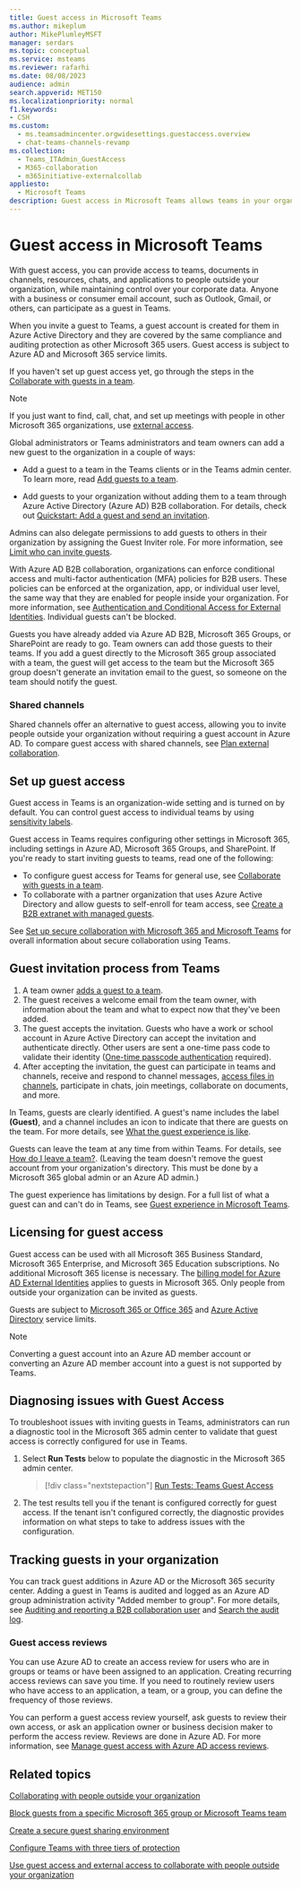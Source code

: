 ```yaml
---
title: Guest access in Microsoft Teams
ms.author: mikeplum
author: MikePlumleyMSFT
manager: serdars
ms.topic: conceptual
ms.service: msteams
ms.reviewer: rafarhi
ms.date: 08/08/2023
audience: admin
search.appverid: MET150
ms.localizationpriority: normal
f1.keywords:
- CSH
ms.custom: 
  - ms.teamsadmincenter.orgwidesettings.guestaccess.overview
  - chat-teams-channels-revamp
ms.collection: 
  - Teams_ITAdmin_GuestAccess
  - M365-collaboration
  - m365initiative-externalcollab
appliesto: 
  - Microsoft Teams
description: Guest access in Microsoft Teams allows teams in your organization to collaborate with people outside your organization by granting them access to teams and channels.
---
```


# Guest access in Microsoft Teams

With guest access, you can provide access to teams, documents in channels, resources, chats, and applications to people outside your organization, while maintaining control over your corporate data. Anyone with a business or consumer email account, such as Outlook, Gmail, or others, can participate as a guest in Teams.

When you invite a guest to Teams, a guest account is created for them in Azure Active Directory and they are covered by the same compliance and auditing protection as other Microsoft 365 users. Guest access is subject to Azure AD and Microsoft 365 service limits.

If you haven't set up guest access yet, go through the steps in the [Collaborate with guests in a team](/microsoft-365/solutions/collaborate-as-team).

> [!NOTE]
> If you just want to find, call, chat, and set up meetings with people in other Microsoft 365 organizations, use [external access](trusted-organizations-external-meetings-chat.md).

Global administrators or Teams administrators and team owners can add a new guest to the organization in a couple of ways:

- Add a guest to a team in the Teams clients or in the Teams admin center. To learn more, read [Add guests to a team](https://support.office.com/article/fccb4fa6-f864-4508-bdde-256e7384a14f).

- Add guests to your organization without adding them to a team through Azure Active Directory (Azure AD) B2B collaboration. For details, check out [Quickstart: Add a guest and send an invitation](/azure/active-directory/external-identities/b2b-quickstart-add-guest-users-portal).

Admins can also delegate permissions to add guests to others in their organization by assigning the Guest Inviter role. For more information, see [Limit who can invite guests](/microsoft-365/solutions/limit-who-can-invite-guests).

With Azure AD B2B collaboration, organizations can enforce conditional access and multi-factor authentication (MFA) policies for B2B users. These policies can be enforced at the organization, app, or individual user level, the same way that they are enabled for people inside your organization. For more information, see  [Authentication and Conditional Access for External Identities](/azure/active-directory/external-identities/authentication-conditional-access). Individual guests can't be blocked.

Guests you have already added via Azure AD B2B, Microsoft 365 Groups, or SharePoint are ready to go. Team owners can add those guests to their teams. If you add a guest directly to the Microsoft 365 group associated with a team, the guest will get access to the team but the Microsoft 365 group doesn't generate an invitation email to the guest, so someone on the team should notify the guest.

### Shared channels

Shared channels offer an alternative to guest access, allowing you to invite people outside your organization without requiring a guest account in Azure AD. To compare guest access with shared channels, see [Plan external collaboration](/microsoft-365/solutions/plan-external-collaboration).

## Set up guest access

Guest access in Teams is an organization-wide setting and is turned on by default. You can control guest access to individual teams by using [sensitivity labels](/microsoft-365/compliance/sensitivity-labels-teams-groups-sites).

Guest access in Teams requires configuring other settings in Microsoft 365, including settings in Azure AD, Microsoft 365 Groups, and SharePoint. If you're ready to start inviting guests to teams, read one of the following:

- To configure guest access for Teams for general use, see [Collaborate with guests in a team](/microsoft-365/solutions/collaborate-as-team).
- To collaborate with a partner organization that uses Azure Active Directory and allow guests to self-enroll for team access, see [Create a B2B extranet with managed guests](/microsoft-365/solutions/b2b-extranet).

See [Set up secure collaboration with Microsoft 365 and Microsoft Teams](/microsoft-365/solutions/setup-secure-collaboration-with-teams) for overall information about secure collaboration using Teams.

## Guest invitation process from Teams

1. A team owner [adds a guest to a team](https://support.office.com/article/fccb4fa6-f864-4508-bdde-256e7384a14f).
1. The guest receives a welcome email from the team owner, with information about the team and what to expect now that they've been added.
1. The guest accepts the invitation.
  Guests who have a work or school account in Azure Active Directory can accept the invitation and authenticate directly. Other users are sent a one-time pass code to validate their identity ([One-time passcode authentication](/azure/active-directory/external-identities/one-time-passcode) required).
1. After accepting the invitation, the guest can participate in teams and channels, receive and respond to channel messages, [access files in channels](https://support.office.com/article/c593c78a-27c4-4661-a598-682baa30ca7e), participate in chats, join meetings, collaborate on documents, and more.

In Teams, guests are clearly identified. A guest's name includes the label **(Guest)**, and a channel includes an icon to indicate that there are guests on the team. For more details, see [What the guest experience is like](guest-experience.md).
  
Guests can leave the team at any time from within Teams. For details, see  [How do I leave a team?](https://support.office.com/article/leave-a-team-e481005d-3ec6-4694-b300-375472ba4076). (Leaving the team doesn't remove the guest account from your organization's directory. This must be done by a Microsoft 365 global admin or an Azure AD admin.)

The guest experience has limitations by design. For a full list of what a guest can and can't do in Teams, see [Guest experience in Microsoft Teams](guest-experience.md).

## Licensing for guest access

Guest access can be used with all Microsoft 365 Business Standard, Microsoft 365 Enterprise, and Microsoft 365 Education subscriptions. No additional Microsoft 365 license is necessary. The [billing model for Azure AD External Identities](/azure/active-directory/b2b/licensing-guidance) applies to guests in Microsoft 365. Only people from outside your organization can be invited as guests.

Guests are subject to  [Microsoft 365 or Office 365](/office365/servicedescriptions/office-365-service-descriptions-technet-library) and [Azure Active Directory](/office365/servicedescriptions/azure-active-directory) service limits.

> [!NOTE]
> Converting a guest account into an Azure AD member account or converting an Azure AD member account into a guest is not supported by Teams.

## Diagnosing issues with Guest Access

To troubleshoot issues with inviting guests in Teams, administrators can run a diagnostic tool in the Microsoft 365 admin center to validate that guest access is correctly configured for use in Teams. 

1. Select **Run Tests** below to populate the diagnostic in the Microsoft 365 admin center.

   > [!div class="nextstepaction"]
   > [Run Tests: Teams Guest Access](https://aka.ms/TeamsGuestAccessDiag)

2. The test results tell you if the tenant is configured correctly for guest access. If the tenant isn't configured correctly, the diagnostic provides information on what steps to take to address issues with the configuration.

## Tracking guests in your organization

You can track guest additions in Azure AD or the Microsoft 365 security center. Adding a guest in Teams is audited and logged as an Azure AD group administration activity "Added member to group". For more details, see [Auditing and reporting a B2B collaboration user](/azure/active-directory/external-identities/auditing-and-reporting) and [Search the audit log](/purview/audit-new-search).

### Guest access reviews

You can use Azure AD to create an access review for users who are in groups or teams or have been assigned to an application. Creating recurring access reviews can save you time. If you need to routinely review users who have access to an application, a team, or a group, you can define the frequency of those reviews.

You can perform a guest access review yourself, ask guests to review their own access, or ask an application owner or business decision maker to perform the access review. Reviews are done in Azure AD. For more information, see [Manage guest access with Azure AD access reviews](/azure/active-directory/governance/manage-guest-access-with-access-reviews).

## Related topics

[Collaborating with people outside your organization](/microsoft-365/solutions/collaborate-with-people-outside-your-organization)

[Block guests from a specific Microsoft 365 group or Microsoft Teams team](/microsoft-365/solutions/per-group-guest-access)

[Create a secure guest sharing environment](/microsoft-365/solutions/create-secure-guest-sharing-environment)

[Configure Teams with three tiers of protection](/microsoft-365/solutions/configure-teams-three-tiers-protection)

[Use guest access and external access to collaborate with people outside your organization](communicate-with-users-from-other-organizations.md)
